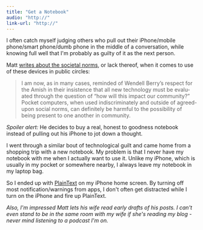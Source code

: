 ```yaml
---
title: "Get a Notebook"
audio: "http://"
link-url: "http://"
---
```

<p>I often catch myself judging others who pull out their iPhone/mobile phone/smart phone/dumb phone in the middle of a conversation, while knowing full well that I'm probably as guilty of it as the next person.</p>
<p>Matt <a href="http://mattwie.be/2011/03/notebooks-pocket-computers/">writes about the societal norms</a>, or lack thereof, when it comes to use of these devices in public circles:</p>
<blockquote><p>I am now, as in many cases, reminded of Wendell Berry’s respect for the Amish in their insist­ence that all new tech­no­logy must be eval­u­ated through the ques­tion of “how will this impact our com­munity?” Pocket com­puters, when used indis­crim­in­ately and out­side of agreed-upon social norms, can def­in­itely be harm­ful to the pos­sib­il­ity of being present to one another in community.</p></blockquote>
<p><em>Spoiler alert:</em> He decides to buy a real, honest to goodness notebook instead of pulling out his iPhone to jot down a thought.</p>
<p>I went through a similar bout of technological guilt and came home from a shopping trip with a new notebook. My problem is that I never have my notebook with me when I actually want to use it. Unlike my iPhone, which is usually in my pocket or somewhere nearby, I always leave my notebook in my laptop bag.</p>
<p>So I ended up with <a href="http://click.linksynergy.com/fs-bin/stat?id=6PFrOqNV4B8&offerid=146261&type=3&subid=0&tmpid=1826&RD_PARM1=http%253A%252F%252Fitunes.apple.com%252Fca%252Fapp%252Fplaintext-dropbox-text-editing%252Fid391254385%253Fmt%253D8%2526uo%253D4%2526partnerId%253D30" target="itunes_store">PlainText</a> on my iPhone home screen. By turning off most notification/warnings from apps, I don't often get distracted while I turn on the iPhone and fire up PlainText.</p>
<p><em>Also, I'm impressed Matt lets his wife read early drafts of his posts. I can't even stand to be in the same room with my wife if she's reading my blog - never mind listening to a podcast I'm on.</em></p>

